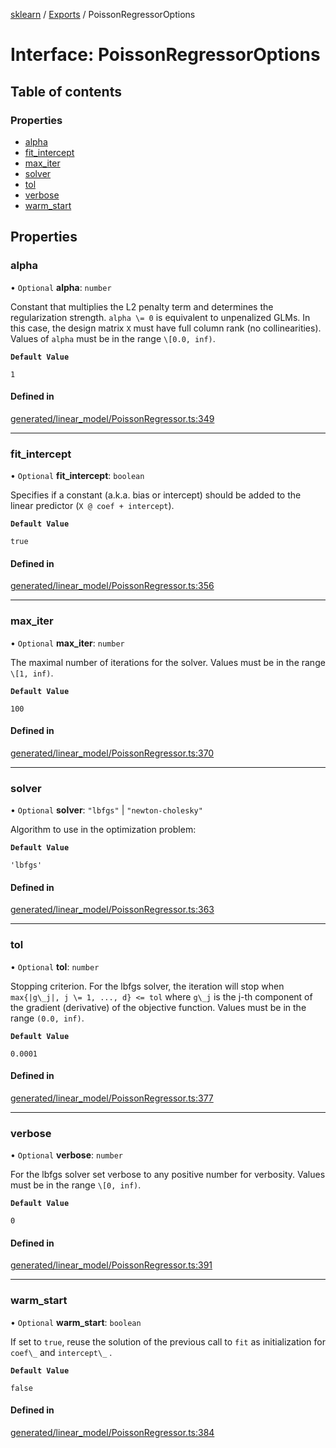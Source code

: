 [sklearn](../readme.md) / [Exports](../modules.md) / PoissonRegressorOptions

# Interface: PoissonRegressorOptions

## Table of contents

### Properties

- [alpha](PoissonRegressorOptions.md#alpha)
- [fit\_intercept](PoissonRegressorOptions.md#fit_intercept)
- [max\_iter](PoissonRegressorOptions.md#max_iter)
- [solver](PoissonRegressorOptions.md#solver)
- [tol](PoissonRegressorOptions.md#tol)
- [verbose](PoissonRegressorOptions.md#verbose)
- [warm\_start](PoissonRegressorOptions.md#warm_start)

## Properties

### alpha

• `Optional` **alpha**: `number`

Constant that multiplies the L2 penalty term and determines the regularization strength. `alpha \= 0` is equivalent to unpenalized GLMs. In this case, the design matrix `X` must have full column rank (no collinearities). Values of `alpha` must be in the range `\[0.0, inf)`.

**`Default Value`**

`1`

#### Defined in

[generated/linear_model/PoissonRegressor.ts:349](https://github.com/transitive-bullshit/scikit-learn-ts/blob/367336a/packages/sklearn/src/generated/linear_model/PoissonRegressor.ts#L349)

___

### fit\_intercept

• `Optional` **fit\_intercept**: `boolean`

Specifies if a constant (a.k.a. bias or intercept) should be added to the linear predictor (`X @ coef + intercept`).

**`Default Value`**

`true`

#### Defined in

[generated/linear_model/PoissonRegressor.ts:356](https://github.com/transitive-bullshit/scikit-learn-ts/blob/367336a/packages/sklearn/src/generated/linear_model/PoissonRegressor.ts#L356)

___

### max\_iter

• `Optional` **max\_iter**: `number`

The maximal number of iterations for the solver. Values must be in the range `\[1, inf)`.

**`Default Value`**

`100`

#### Defined in

[generated/linear_model/PoissonRegressor.ts:370](https://github.com/transitive-bullshit/scikit-learn-ts/blob/367336a/packages/sklearn/src/generated/linear_model/PoissonRegressor.ts#L370)

___

### solver

• `Optional` **solver**: ``"lbfgs"`` \| ``"newton-cholesky"``

Algorithm to use in the optimization problem:

**`Default Value`**

`'lbfgs'`

#### Defined in

[generated/linear_model/PoissonRegressor.ts:363](https://github.com/transitive-bullshit/scikit-learn-ts/blob/367336a/packages/sklearn/src/generated/linear_model/PoissonRegressor.ts#L363)

___

### tol

• `Optional` **tol**: `number`

Stopping criterion. For the lbfgs solver, the iteration will stop when `max{|g\_j|, j \= 1, ..., d} <= tol` where `g\_j` is the j-th component of the gradient (derivative) of the objective function. Values must be in the range `(0.0, inf)`.

**`Default Value`**

`0.0001`

#### Defined in

[generated/linear_model/PoissonRegressor.ts:377](https://github.com/transitive-bullshit/scikit-learn-ts/blob/367336a/packages/sklearn/src/generated/linear_model/PoissonRegressor.ts#L377)

___

### verbose

• `Optional` **verbose**: `number`

For the lbfgs solver set verbose to any positive number for verbosity. Values must be in the range `\[0, inf)`.

**`Default Value`**

`0`

#### Defined in

[generated/linear_model/PoissonRegressor.ts:391](https://github.com/transitive-bullshit/scikit-learn-ts/blob/367336a/packages/sklearn/src/generated/linear_model/PoissonRegressor.ts#L391)

___

### warm\_start

• `Optional` **warm\_start**: `boolean`

If set to `true`, reuse the solution of the previous call to `fit` as initialization for `coef\_` and `intercept\_` .

**`Default Value`**

`false`

#### Defined in

[generated/linear_model/PoissonRegressor.ts:384](https://github.com/transitive-bullshit/scikit-learn-ts/blob/367336a/packages/sklearn/src/generated/linear_model/PoissonRegressor.ts#L384)
